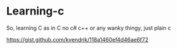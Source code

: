 # Learning-c
So, learning C as in C no c# c++ or any wanky thingy, just plain c

https://gist.github.com/kvendrik/118a1460ef4d46ae6f72
